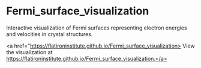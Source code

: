 # Fermi_surface_visualization
Interactive visualization of Fermi surfaces representing electron energies and velocities in crystal structures.

<a href="https://flatironinstitute.github.io/Fermi_surface_visualization>
View the visualization at https://flatironinstitute.github.io/Fermi_surface_visualization.</a>
